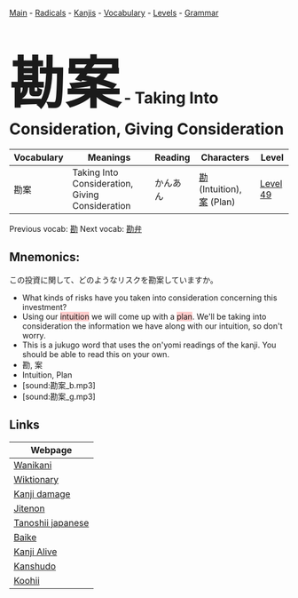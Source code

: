 <style> bigfont {font-size: 100px}</style>
[Main](../README.md) -
[Radicals](../radicals.md) -
[Kanjis](../kanjis.md) -
[Vocabulary](../vocabulary.md) -
[Levels](../levels.md) -
[Grammar](../grammar.md)
# <bigfont> 勘案</bigfont> - Taking Into Consideration, Giving Consideration 

| Vocabulary | Meanings | Reading | Characters | Level |
| --- | --- | --- | --- | --- |
| 勘案 | Taking Into Consideration, Giving Consideration | かんあん |  [勘](../kanjis/勘.md) (Intuition), [案](../kanjis/案.md) (Plan) | [Level 49](../levels/wk_level49.md) |

Previous vocab: [勘](勘.md) Next vocab: [勘弁](勘弁.md) 

## Mnemonics:
この投資に関して、どのようなリスクを勘案していますか。
* What kinds of risks have you taken into consideration concerning this investment?
* Using our <span style="background-color:#ffcccb"> intuition</span> we will come up with a <span style="background-color:#ffcccb"> plan</span>. We'll be taking into consideration the information we have along with our intuition, so don't worry.
* This is a jukugo word that uses the on'yomi readings of the kanji. You should be able to read this on your own.
* 勘, 案
* Intuition, Plan
* [sound:勘案_b.mp3]
* [sound:勘案_g.mp3]


## Links 

| Webpage |
| --- |
| [Wanikani          ](https://www.wanikani.com/kanji/勘案) |
| [Wiktionary        ](https://en.wiktionary.org/wiki/勘案) |
| [Kanji damage      ](http://www.kanjidamage.com/kanji/search?utf8=✓&q=勘案) |
| [Jitenon           ](https://jitenon.com/kanji/勘案) |
| [Tanoshii japanese ](https://www.tanoshiijapanese.com/dictionary/kanji.cfm?k=勘案) |
| [Baike             ](https://baike.baidu.com/item/勘案) |
| [Kanji Alive       ](https://app.kanjialive.com/勘案) |
| [Kanshudo          ](https://www.kanshudo.com/searchmn?q=勘案) |
| [Koohii            ](https://kanji.koohii.com/study/kanji/勘案) |
